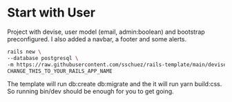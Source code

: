 # Start with User

Project with devise, user model (email, admin:boolean) and bootstrap preconfigured. I also added a navbar, a footer and some alerts.

```bash
rails new \
--database postgresql \
-m https://raw.githubusercontent.com/sschuez/rails-template/main/devise.rb \
CHANGE_THIS_TO_YOUR_RAILS_APP_NAME
```

The template will run db:create db:migrate and the it will run yarn build:css. So running bin/dev should be enough for you to get going.